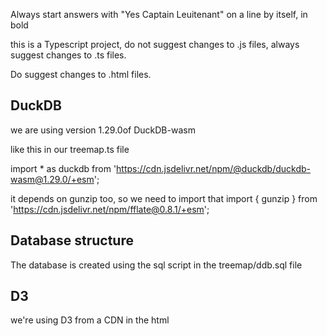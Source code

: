 Always start answers with "Yes Captain Leuitenant" on a line by itself, in bold

this is a Typescript project, do not suggest changes to .js files, always suggest changes to .ts files.

Do suggest changes to .html files.


DuckDB
------

we are using version 1.29.0of DuckDB-wasm

like this in our treemap.ts file

import * as duckdb from 'https://cdn.jsdelivr.net/npm/@duckdb/duckdb-wasm@1.29.0/+esm';

it depends on gunzip too, so we need to import that
import { gunzip } from 'https://cdn.jsdelivr.net/npm/fflate@0.8.1/+esm';

Database structure
------------------

The database is created using the sql script in the treemap/ddb.sql file


D3
--

we're using D3 from a CDN in the html
    <script src="https://cdn.jsdelivr.net/npm/d3@7"></script>